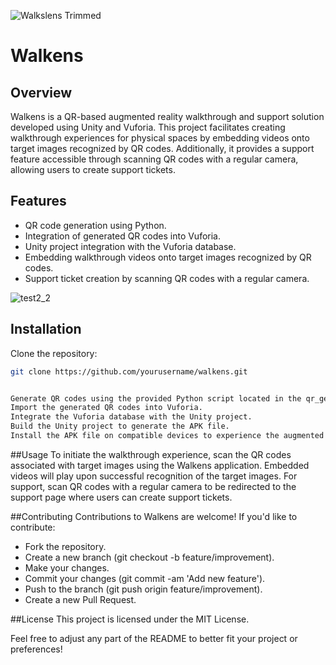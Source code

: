 
![Walkslens Trimmed](https://github.com/adyujjwal/WalkLens/assets/39118679/cd8bda8c-81d8-414b-8af7-8907668f917d)

# Walkens

## Overview
Walkens is a QR-based augmented reality walkthrough and support solution developed using Unity and Vuforia. This project facilitates creating walkthrough experiences for physical spaces by embedding videos onto target images recognized by QR codes. Additionally, it provides a support feature accessible through scanning QR codes with a regular camera, allowing users to create support tickets.

## Features
- QR code generation using Python.
- Integration of generated QR codes into Vuforia.
- Unity project integration with the Vuforia database.
- Embedding walkthrough videos onto target images recognized by QR codes.
- Support ticket creation by scanning QR codes with a regular camera.

![test2_2](https://github.com/adyujjwal/WalkLens/assets/39118679/9d90f835-4255-41b6-a6bf-0d288d0c562d)

## Installation
Clone the repository:

```bash
git clone https://github.com/yourusername/walkens.git


Generate QR codes using the provided Python script located in the qr_generation directory.
Import the generated QR codes into Vuforia.
Integrate the Vuforia database with the Unity project.
Build the Unity project to generate the APK file.
Install the APK file on compatible devices to experience the augmented reality walkthrough and support solution.
```
##Usage
To initiate the walkthrough experience, scan the QR codes associated with target images using the Walkens application.
Embedded videos will play upon successful recognition of the target images.
For support, scan QR codes with a regular camera to be redirected to the support page where users can create support tickets.

##Contributing
Contributions to Walkens are welcome! If you'd like to contribute:
- Fork the repository.
- Create a new branch (git checkout -b feature/improvement).
- Make your changes.
- Commit your changes (git commit -am 'Add new feature').
- Push to the branch (git push origin feature/improvement).
- Create a new Pull Request.

##License
This project is licensed under the MIT License.

Feel free to adjust any part of the README to better fit your project or preferences!
